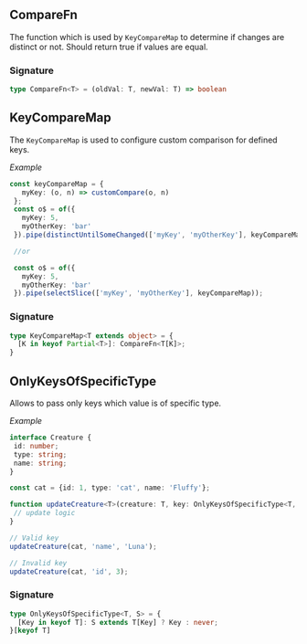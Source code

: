 ## CompareFn

The function which is used by `KeyCompareMap` to determine if changes are distinct or not.
Should return true if values are equal.

### Signature

```TypeScript
type CompareFn<T> = (oldVal: T, newVal: T) => boolean
```

## KeyCompareMap

The `KeyCompareMap` is used to configure custom comparison for defined keys.

_Example_

```TypeScript
const keyCompareMap = {
   myKey: (o, n) => customCompare(o, n)
 };
 const o$ = of({
   myKey: 5,
   myOtherKey: 'bar'
 }).pipe(distinctUntilSomeChanged(['myKey', 'myOtherKey'], keyCompareMap));

 //or

 const o$ = of({
   myKey: 5,
   myOtherKey: 'bar'
 }).pipe(selectSlice(['myKey', 'myOtherKey'], keyCompareMap));
```

### Signature

```TypeScript
type KeyCompareMap<T extends object> = {
  [K in keyof Partial<T>]: CompareFn<T[K]>;
}
```

## OnlyKeysOfSpecificType

Allows to pass only keys which value is of specific type.

_Example_

```TypeScript
interface Creature {
 id: number;
 type: string;
 name: string;
}

const cat = {id: 1, type: 'cat', name: 'Fluffy'};

function updateCreature<T>(creature: T, key: OnlyKeysOfSpecificType<T, string>, value: string) {
 // update logic
}

// Valid key
updateCreature(cat, 'name', 'Luna');

// Invalid key
updateCreature(cat, 'id', 3);
```

### Signature

```TypeScript
type OnlyKeysOfSpecificType<T, S> = {
  [Key in keyof T]: S extends T[Key] ? Key : never;
}[keyof T]
```

